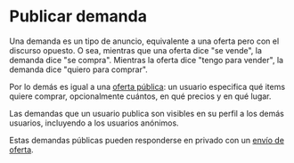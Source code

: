 Publicar demanda
================

Una demanda es un tipo de anuncio, equivalente a una oferta pero con el discurso opuesto. O sea, mientras que una oferta dice "se vende", la demanda dice "se compra". Mientras la oferta dice "tengo para vender", la demanda dice "quiero para comprar".

Por lo demás es igual a una [oferta pública](publicar_oferta.md): un usuario especifica qué items quiere comprar, opcionalmente cuántos, en qué precios y en qué lugar.

Las demandas que un usuario publica son visibles en su perfil a los demás usuarios, incluyendo a los usuarios anónimos.

Estas demandas públicas pueden responderse en privado con un [envío de oferta](enviar_oferta.md).
